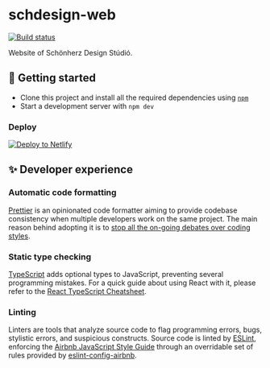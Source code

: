 # schdesign-web

[![Build status](https://img.shields.io/travis/simonyiszk/schdesign-web/master.svg)](https://travis-ci.org/simonyiszk/schdesign-web)

Website of Schönherz Design Stúdió.

## 🚀 Getting started

- Clone this project and install all the required dependencies using [`npm`][npm]
- Start a development server with `npm dev`

[npm]: https://nodejs.org/

### Deploy

[![Deploy to Netlify](https://www.netlify.com/img/deploy/button.svg)](https://app.netlify.com/start/deploy?repository=https://github.com/simonyiszk/schdesign-web)

## ✨ Developer experience

### Automatic code formatting

[Prettier][] is an opinionated code formatter aiming to provide codebase consistency when multiple developers work on the same project. The main reason behind adopting it is to [stop all the on-going debates over coding styles][].

[prettier]: https://prettier.io/
[stop all the on-going debates over coding styles]: https://prettier.io/docs/en/why-prettier.html

### Static type checking

[TypeScript][] adds optional types to JavaScript, preventing several programming mistakes. For a quick guide about using React with it, please refer to the [React TypeScript Cheatsheet].

[typescript]: https://www.typescriptlang.org/
[react typescript cheatsheet]: https://github.com/sw-yx/react-typescript-cheatsheet

### Linting

Linters are tools that analyze source code to flag programming errors, bugs, stylistic errors, and suspicious constructs. Source code is linted by [ESLint][], enforcing the [Airbnb JavaScript Style Guide][] through an overridable set of rules provided by [eslint-config-airbnb][].

[eslint]: https://eslint.org/
[airbnb javascript style guide]: https://github.com/airbnb/javascript
[eslint-config-airbnb]: https://github.com/airbnb/javascript/tree/master/packages/eslint-config-airbnb
